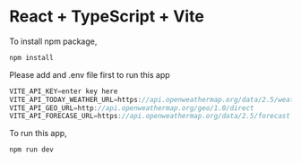 # React + TypeScript + Vite

To install npm package,

```js
npm install
```

Please add and .env file first to run this app

```js
VITE_API_KEY=enter key here
VITE_API_TODAY_WEATHER_URL=https://api.openweathermap.org/data/2.5/weather
VITE_API_GEO_URL=http://api.openweathermap.org/geo/1.0/direct
VITE_API_FORECASE_URL=https://api.openweathermap.org/data/2.5/forecast
```

To run this app,

```js
npm run dev
```
